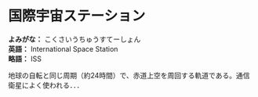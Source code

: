 # 国際宇宙ステーション

**よみがな：** こくさいうちゅうすてーしょん  
**英語：** International Space Station  
**略語：** ISS

地球の自転と同じ周期（約24時間）で、赤道上空を周回する軌道である。通信衛星によく使われる．．．
